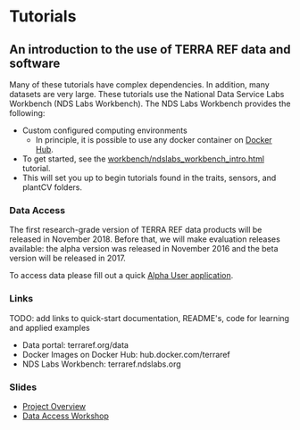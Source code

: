 
# Tutorials

## An introduction to the use of TERRA REF data and software

Many of these tutorials have complex dependencies. In addition, many datasets are very large. These tutorials use the National Data Service Labs Workbench (NDS Labs Workbench). The NDS Labs Workbench provides the following:

* Custom configured computing environments  
  * In principle, it is possible to use any docker container on [Docker Hub](https://hub.docker.com/explore/).
* To get started, see the [workbench/ndslabs_workbench_intro.html](https://htmlpreview.github.io/?https://github.com/terraref/tutorials/blob/master/workbench/ndslabs_workbench_intro.html) tutorial.
* This will set you up to begin tutorials found in the traits, sensors, and plantCV folders.

### Data Access

The first research-grade version of TERRA REF data products will be released in November 2018. 
Before that, we will make evaluation releases available: the alpha version was released in November 2016 and the beta version will be released in 2017.

To access data please fill out a quick [Alpha User application](https://docs.google.com/forms/d/e/1FAIpQLScBsD042RrRok70BCGCRwARTcm9etvVHqvQaz1c5X7c5y0H3w/viewform?c=0&w=1).

### Links

TODO: add links to quick-start documentation, README's, code for learning and applied examples

* Data portal: terraref.org/data
* Docker Images on Docker Hub: hub.docker.com/terraref
* NDS Labs Workbench: terraref.ndslabs.org

### Slides

* [Project Overview](https://docs.google.com/presentation/d/1MVOGt2xKgCfeUdVF9tWyyWrcPPfSg9DQvxHWQ0nN44U/pub?start=false&loop=false&delayms=3000)
* [Data Access Workshop](https://docs.google.com/presentation/d/1YikA_h9LIgTJkuNrAublpWIoT2pRF-E-RI1k1UlqeAE/pub?start=false&loop=false&delayms=3000)

